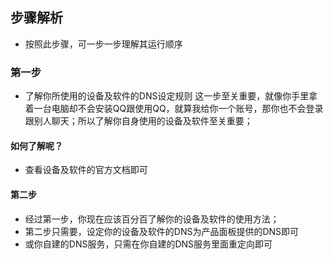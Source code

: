 ## 步骤解析

- 按照此步骤，可一步一步理解其运行顺序

### 第一步

- 了解你所使用的设备及软件的DNS设定规则 这一步至关重要，就像你手里拿着一台电脑却不会安装QQ跟使用QQ，就算我给你一个账号，那你也不会登录跟别人聊天；所以了解你自身使用的设备及软件至关重要；

#### 如何了解呢？

- 查看设备及软件的官方文档即可

#### 第二步

- 经过第一步，你现在应该百分百了解你的设备及软件的使用方法；
- 第二步只需要，设定你的设备及软件的DNS为产品面板提供的DNS即可
- 或你自建的DNS服务，只需在你自建的DNS服务里面重定向即可